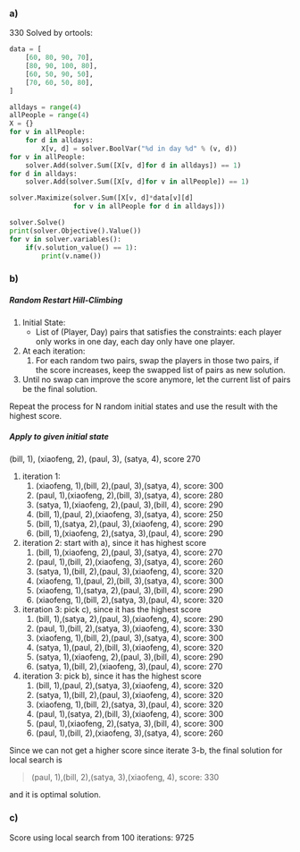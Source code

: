 ### a)
330
Solved by ortools:
```py
data = [
    [60, 80, 90, 70],
    [80, 90, 100, 80],
    [60, 50, 90, 50],
    [70, 60, 50, 80],
]

alldays = range(4)
allPeople = range(4)
X = {}
for v in allPeople:
    for d in alldays:
        X[v, d] = solver.BoolVar("%d in day %d" % (v, d))
for v in allPeople:
    solver.Add(solver.Sum([X[v, d]for d in alldays]) == 1)
for d in alldays:
    solver.Add(solver.Sum([X[v, d]for v in allPeople]) == 1)

solver.Maximize(solver.Sum([X[v, d]*data[v][d]
                for v in allPeople for d in alldays]))

solver.Solve()
print(solver.Objective().Value())
for v in solver.variables():
    if(v.solution_value() == 1):
        print(v.name())
```

### b)
##### Random Restart Hill-Climbing
1. Initial State:
	- List of (Player, Day) pairs that satisfies the constraints: each player only works in one day, each day only have one player.
2. At each iteration:
	1. For each random two pairs, swap the players in those two pairs, if the score increases, keep the swapped list of pairs as new solution.
3. Until no swap can improve the score anymore, let the current list of pairs be the final solution.

Repeat the process for N random initial states and use the result with the highest score.

##### Apply to given initial state
(bill, 1), (xiaofeng, 2), (paul, 3), (satya, 4), score 270
1. iteration 1:
	1. (xiaofeng, 1),(bill, 2),(paul, 3),(satya, 4), score: 300
	1. (paul, 1),(xiaofeng, 2),(bill, 3),(satya, 4), score: 280
	1. (satya, 1),(xiaofeng, 2),(paul, 3),(bill, 4), score: 290
	1. (bill, 1),(paul, 2),(xiaofeng, 3),(satya, 4), score: 250
	1. (bill, 1),(satya, 2),(paul, 3),(xiaofeng, 4), score: 290
	1. (bill, 1),(xiaofeng, 2),(satya, 3),(paul, 4), score: 290
2. iteration 2: start with a), since it has highest score
	1. (bill, 1),(xiaofeng, 2),(paul, 3),(satya, 4), score: 270
	1. (paul, 1),(bill, 2),(xiaofeng, 3),(satya, 4), score: 260
	1. (satya, 1),(bill, 2),(paul, 3),(xiaofeng, 4), score: 320
	1. (xiaofeng, 1),(paul, 2),(bill, 3),(satya, 4), score: 300
	1. (xiaofeng, 1),(satya, 2),(paul, 3),(bill, 4), score: 290
	1. (xiaofeng, 1),(bill, 2),(satya, 3),(paul, 4), score: 320
2. iteration 3: pick c), since it has the highest score
	1. (bill, 1),(satya, 2),(paul, 3),(xiaofeng, 4), score: 290
	1. (paul, 1),(bill, 2),(satya, 3),(xiaofeng, 4), score: 330
	1. (xiaofeng, 1),(bill, 2),(paul, 3),(satya, 4), score: 300
	1. (satya, 1),(paul, 2),(bill, 3),(xiaofeng, 4), score: 320
	1. (satya, 1),(xiaofeng, 2),(paul, 3),(bill, 4), score: 290
	1. (satya, 1),(bill, 2),(xiaofeng, 3),(paul, 4), score: 270	
2. iteration 3: pick b), since it has the highest score
	1. (bill, 1),(paul, 2),(satya, 3),(xiaofeng, 4), score: 320
	1. (satya, 1),(bill, 2),(paul, 3),(xiaofeng, 4), score: 320
	1. (xiaofeng, 1),(bill, 2),(satya, 3),(paul, 4), score: 320
	1. (paul, 1),(satya, 2),(bill, 3),(xiaofeng, 4), score: 300
	1. (paul, 1),(xiaofeng, 2),(satya, 3),(bill, 4), score: 300
	1. (paul, 1),(bill, 2),(xiaofeng, 3),(satya, 4), score: 260
	
Since we can not get a higher score since iterate 3-b, the final solution for local search is 
>  (paul, 1),(bill, 2),(satya, 3),(xiaofeng, 4), score: 330

and it is optimal solution.
### c)
Score using local search from 100 iterations:
9725
